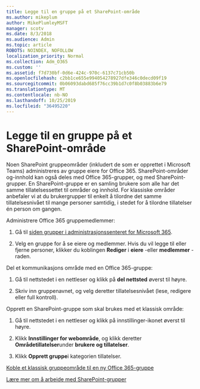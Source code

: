 ```yaml
---
title: Legge til en gruppe på et SharePoint-område
ms.author: mikeplum
author: MikePlumleyMSFT
manager: scotv
ms.date: 8/3/2018
ms.audience: Admin
ms.topic: article
ROBOTS: NOINDEX, NOFOLLOW
localization_priority: Normal
ms.collection: Adm_O365
ms.custom: ''
ms.assetid: f7d730bf-0d6e-424c-970c-6137c71cb50b
ms.openlocfilehash: c2bb1ce655e994054278927dfe346c0decd09f19
ms.sourcegitcommit: 0b06093dabd685f76cc39b1d7c0f8b03883b6e79
ms.translationtype: MT
ms.contentlocale: nb-NO
ms.lasthandoff: 10/25/2019
ms.locfileid: "36495220"
---
```

# <a name="add-a-group-to-a-sharepoint-site"></a>Legge til en gruppe på et SharePoint-område

Noen SharePoint gruppeområder (inkludert de som er opprettet i Microsoft Teams) administreres av gruppe eiere for Office 365. SharePoint-områder og-innhold kan også deles med Office 365-grupper, og med SharePoint-grupper. En SharePoint-gruppe er en samling brukere som alle har det samme tillatelsessettet til områder og innhold. For klassiske områder anbefaler vi at du brukergrupper til enkelt å tilordne det samme tillatelsesnivået til mange personer samtidig, i stedet for å tilordne tillatelser én person om gangen.
  
Administrere Office 365 gruppemedlemmer:
  
1. Gå til [siden grupper i administrasjonssenteret for Microsoft 365](https://portal.office.com/adminportal/home#/groups).
    
2. Velg en gruppe for å se eiere og medlemmer. Hvis du vil legge til eller fjerne personer, klikker du koblingen **Rediger** i **eiere** -eller **medlemmer** -raden. 
    
Del et kommunikasjons område med en Office 365-gruppe:
  
1. Gå til nettstedet i en nettleser og klikk på **del nettsted** øverst til høyre. 
    
2. Skriv inn gruppenavnet, og velg deretter tillatelsesnivået (lese, redigere eller full kontroll).
    
Opprett en SharePoint-gruppe som skal brukes med et klassisk område:
  
1. Gå til nettstedet i en nettleser og klikk på innstillinger-ikonet øverst til høyre.
    
2. Klikk **Innstillinger for webområde**, og klikk deretter **Områdetillatelser**under **brukere og tillatelser**.
    
3. Klikk **Opprett gruppe**i kategorien tillatelser.
    
[Koble et klassisk gruppeområde til en ny Office 365-gruppe](https://go.microsoft.com/fwlink/?linkid=2008654)
  
[Lære mer om å arbeide med SharePoint-grupper](https://go.microsoft.com/fwlink/?linkid=874658)
  

